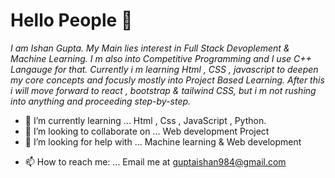# Hello People 👋

_I am Ishan Gupta. My Main lies interest in Full Stack Devoplement & Machine Learning. I m also into Competitive Programming and I use C++ Langauge for that. Currently i m learning Html , CSS , javascript to deepen my core concepts and focusly mostly into Project Based Learning. After this i will move forward to react , bootstrap & tailwind CSS, but i m not rushing into anything and proceeding step-by-step._

<!-- - 🔭 I’m currently working on ... -->
- 🌱 I’m currently learning ... Html , Css , JavaScript , Python.
- 👯 I’m looking to collaborate on ... Web development Project 
- 🤔 I’m looking for help with ... Machine learning & Web development
<!-- - 💬 Ask me about ... -->
- 📫 How to reach me: ... Email me at guptaishan984@gmail.com
<!-- - 😄 Pronouns: ... 
- ⚡ Fun fact: ... -->

<!--
**ishan-pf/ishan-pf** is a ✨ _special_ ✨ repository because its `README.md` (this file) appears on your GitHub profile.

Here are some ideas to get you started:

- 🔭 I’m currently working on ...
- 🌱 I’m currently learning ...
- 👯 I’m looking to collaborate on ...
- 🤔 I’m looking for help with ...
- 💬 Ask me about ...
- 📫 How to reach me: ...
- 😄 Pronouns: ...
- ⚡ Fun fact: ...
-->
